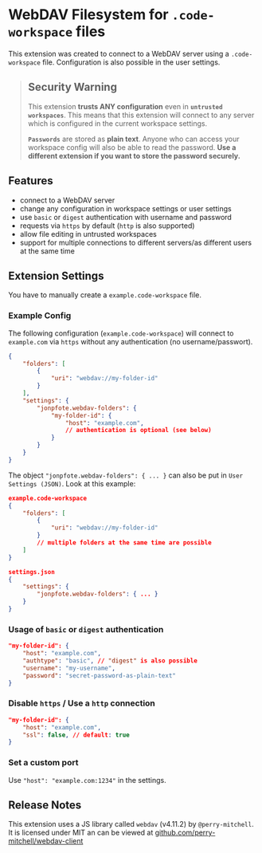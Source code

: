 # WebDAV Filesystem for `.code-workspace` files

This extension was created to connect to a WebDAV server using a `.code-workspace` file. Configuration is also possible in the user settings.

> ## Security Warning
>
> This extension **trusts ANY configuration** even in **`untrusted workspaces`**. This means that this extension will connect to any server which is configured in the current workspace settings.
>
> **`Passwords`** are stored as **plain text**. Anyone who can access your workspace config will also be able to read the password. **Use a different extension if you want to store the password securely.**

## Features

- connect to a WebDAV server
- change any configuration in workspace settings or user settings
- use `basic` or `digest` authentication with username and password
- requests via `https` by default (`http` is also supported)
- allow file editing in untrusted workspaces
- support for multiple connections to different servers/as different users at the same time

## Extension Settings

You have to manually create a `example.code-workspace` file.

### Example Config
The following configuration (`example.code-workspace`) will connect to `example.com` via `https` without any authentication (no username/passwort).
```json
{
	"folders": [
		{
			"uri": "webdav://my-folder-id"
		}
	],
	"settings": {
		"jonpfote.webdav-folders": {
			"my-folder-id": {
				"host": "example.com",
				// authentication is optional (see below)
			}
		}
	}
}
```

The object `"jonpfote.webdav-folders": { ... }` can also be put in `User Settings (JSON)`. Look at this example:

```json
example.code-workspace
{
	"folders": [
		{
			"uri": "webdav://my-folder-id"
		}
		// multiple folders at the same time are possible
	]
}

settings.json
{
	"settings": {
		"jonpfote.webdav-folders": { ... }
	}
}
```



### Usage of `basic` or `digest` authentication
```json
"my-folder-id": {
	"host": "example.com",
	"authtype": "basic", // "digest" is also possible
	"username": "my-username",
	"password": "secret-password-as-plain-text"
}
```

### Disable `https` / Use a `http` connection
```json
"my-folder-id": {
	"host": "example.com",
	"ssl": false, // default: true
}
```

### Set a custom port
Use `"host": "example.com:1234"` in the settings.

## Release Notes

This extension uses a JS library called `webdav` (v4.11.2) by `@perry-mitchell`. It is licensed under MIT an can be viewed at [github.com/perry-mitchell/webdav-client](https://github.com/perry-mitchell/webdav-client)

